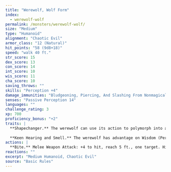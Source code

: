 ```yaml
---
title: "Werewolf, Wolf Form"
index:
  - werewolf-wolf
permalink: /monsters/werewolf-wolf/
size: "Medium"
type: "Humanoid"
alignment: "Chaotic Evil"
armor_class: "12 (Natural)"
hit_points: "58 (9d8+18)"
speed: "walk 40 ft."
str_score: 15
dex_score: 13
con_score: 14
int_score: 10
wis_score: 11
cha_score: 10
saving_throws: ""
skills: "Perception +4"
damage_immunities: "Bludgeoning, Piercing, And Slashing From Nonmagical Weapons That Aren'T Silvered"
senses: "Passive Perception 14"
languages: ""
challenge_rating: 3
xp: 700
proficiency_bonus: "+2"
traits: |
  **Shapechanger.** The werewolf can use its action to polymorph into a wolf-humanoid hybrid or into a wolf, or back into its true form, which is humanoid. Its statistics, other than its AC, are the same in each form. Any equipment it is wearing or carrying isn't transformed. It reverts to its true form if it dies.
  
  **Keen Hearing and Smell.** The werewolf has advantage on Wisdom (Perception) checks that rely on hearing or smell.
actions: |
  **Bite.** Melee Weapon Attack: +4 to hit, reach 5 ft., one target. Hit: 6 (1d8 + 2) piercing damage. If the target is a humanoid, it must succeed on a DC 12 Constitution saving throw or be cursed with werewolf lycanthropy.
reactions: ""
excerpt: "Medium Humanoid, Chaotic Evil"
source: "Basic Rules"
---
```

